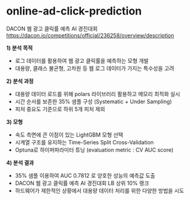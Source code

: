# online-ad-click-prediction

DACON 웹 광고 클릭률 예측 AI 경진대회   
https://dacon.io/competitions/official/236258/overview/description

**1) 분석 목적**

- 로그 데이터를 활용하여 웹 광고 클릭률을 예측하는 모형 개발
- 대용량, 클래스 불균형, 고차원 등 웹 로그 데이터가 가지는 특수성을 고려

**2) 분석 과정**

- 대용량 데이터 로드를 위해 polars 라이브러리 활용하고 메모리 최적화 실시
- 시간 순서를 보존한 35% 샘플 구성 (Systematic + Under Sampling)
- 피처 중요도 기준으로 하위 5개 피처 제외

**3) 모형**

- 속도 측면에 큰 이점이 있는 LightGBM 모형 선택
- 시계열 구조를 유지하는 Time-Series Split Cross-Validation
- Optuna로 하이퍼파라미터 튜닝 (evaluation metric : CV AUC score)

**4) 분석 결과**

- 35% 샘플 이용하여 AUC 0.7812 로 양호한 성능의 예측값 도출
- DACON 웹 광고 클릭률 예측 AI 경진대회 LB 상위 10% 랭크
- 하드웨어가 제한적인 상황에서 대용량 데이터 처리를 위한 다양한 방법을 시도